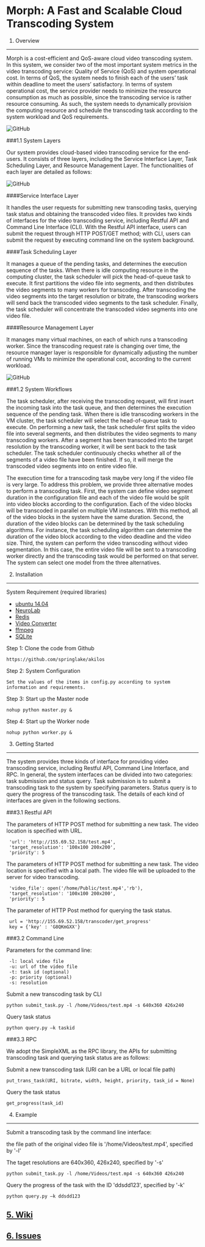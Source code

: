 Morph: A Fast and Scalable Cloud Transcoding System
==============================
1. Overview
-------------------
Morph is a cost-efficient and QoS-aware cloud video transcoding system. In this system, we consider two of the most important system metrics in the video transcoding service: Quality of Service (QoS) and system operational cost. In terms of QoS, the system needs to finish each of the users’ task within deadline to meet the users’ satisfactory. In terms of system operational cost, the service provider needs to minimize the resource consumption as much as possible, since the transcoding service is rather resource consuming. As such, the system needs to dynamically provision the computing resource and schedule the transcoding task according to the system workload and QoS requirements.

![GitHub](https://github.com/cap-ntu/Morph/blob/master/DOC/arch.png "system")

###1.1 System Layers

Our system provides cloud-based video transcoding service for the end-users. It consists of three layers, including the Service Interface Layer, Task Scheduling Layer, and Resource Management Layer. The functionalities of each layer are detailed as follows: 

![GitHub](https://github.com/springlake/akilos/blob/master/DOC/system.png "system")

####Service Interface Layer

It handles the user requests for submitting new transcoding tasks, querying task status and obtaining the transcoded video files. It provides two kinds of interfaces for the video transcoding service, including Restful API and Command Line Interface (CLI). With the Restful API interface, users can submit the request through HTTP POST/GET method; with CLI, users can submit the request by executing command line on the system background.

####Task Scheduling Layer

It manages a queue of the pending tasks, and determines the execution sequence of the tasks. When there is idle computing resource in the computing cluster, the task scheduler will pick the head-of-queue task to execute. It first partitions the video file into segments, and then distributes the video segments to many workers for transcoding. After transcoding the video segments into the target resolution or bitrate, the transcoding workers will send back the transcoded video segments to the task scheduler. Finally, the task scheduler will concentrate the transcoded video segments into one video file. 

####Resource Management Layer

It manages many virtual machines, on each of which runs a transcoding worker. Since the transcoding request rate is changing over time, the resource manager layer is responsible for dynamically adjusting the number of running VMs to minimize the operational cost, according to the current workload.

![GitHub](https://github.com/cap-ntu/Morph/blob/master/DOC/workflow.png "workflow")

###1.2 System Workflows

The task scheduler, after receiving the transcoding request, will first insert the incoming task into the task queue, and then determines the execution sequence of the pending task. When there is idle transcoding workers in the VM cluster, the task scheduler will select the head-of-queue task to execute. On performing a new task, the task scheduler first splits the video file into several segments, and then distributes the video segments to many transcoding workers. After a segment has been transcoded into the target resolution by the transcoding worker, it will be sent back to the task scheduler. The task scheduler continuously checks whether all of the segments of a video file have been finished. If so, it will merge the transcoded video segments into on entire video file.


The execution time for a transcoding task maybe very long if the video file is very large. To address this problem, we provide three alternative modes to perform a transcoding task. First, the system can define video segment duration in the configuration file and each of the video file would be split into video blocks according to the configuration. Each of the video blocks will be transcoded in parallel on multiple VM instances. With this method, all of the video blocks in the system have the same duration. Second, the duration of the video blocks can be determined by the task scheduling algorithms. For instance, the task scheduling algorithm can determine the duration of the video block according to the video deadline and the video size. Third, the system can perform the video transcoding without video segmentation. In this case, the entire video file will be sent to a transcoding worker directly and the transcoding task would be performed on that server. The system can select one model from the three alternatives.



2. Installation
-----------

System Requirement (required libraries)

* [ubuntu 14.04](http://releases.ubuntu.com/14.04/)
* [NeuroLab](https://pythonhosted.org/neurolab/)
* [Redis](http://redis.io/)
* [Video Converter](https://github.com/senko/python-video-converter)
* [ffmpeg](https://www.ffmpeg.org/)
* [SQLite](https://www.sqlite.org/)

Step 1: Clone the code from Github

`https://github.com/springlake/akilos`

Step 2: System Configuration

`Set the values of the items in config.py according to system information and requirements.`

Step 3: Start up the Master node


`nohup python master.py &`

Step 4: Start up the Worker node

`nohup python worker.py &`

3. Getting Started
-------------------

The system provides three kinds of interface for providing video transcoding service, including Restful API, Command Line Interface, and RPC. In general, the system interfaces can be divided into two categories: task submission and status query. Task submission is to submit a transcoding task to the system by specifying parameters. Status query is to query the progress of the transcoding task. The details of each kind of interfaces are given in the following sections.

###3.1 Restful API

The parameters of HTTP POST method for submitting a new task. The video location is specified with URL. 

<html>

     'url': 'http://155.69.52.158/test.mp4',
     'target_resolution': '100x100 200x200',
     'priority': 5
     
</html>

The parameters of HTTP POST method for submitting a new task. The video location is specified with a local path. The video file will be uploaded to the server for video transcoding. 

<html>

     'video_file': open('/home/Public/test.mp4','rb'),
     'target_resolution': '100x100 200x200',
     'priority': 5
 
</html>

The parameter of HTTP Post method for querying the task status. 

<html>

     url = 'http://155.69.52.158/transcoder/get_progress'
     key = {'key' : 'G8QKmGXX'}
     
</html>

###3.2 Command Line

Parameters for the command line:
<html>

     -l: local video file
     -u: url of the video file
     -t: task id (optional)
     -p: priority (optional)
     -s: resolution

</html>

Submit a new transcoding task by CLI

`python submit_task.py -l /home/Videos/test.mp4 -s 640x360 426x240`

Query task status

`python query.py –k taskid`

###3.3 RPC

We adopt the SimpleXML as the RPC library, the APIs for submitting transcoding task and querying task status are as follows:

Submit a new transcoding task (URI can be a URL or local file path)

`put_trans_task(URI, bitrate, width, height, priority, task_id = None)`

Query the task status

`get_progress(task_id)`


4. Example
-----------
Submit a transcoding task by the command line interface: 

the file path of the original video file is '/home/Videos/test.mp4', specified by '-l'

The taget resolutions are 640x360, 426x240, specified by '-s'

`python submit_task.py -l /home/Videos/test.mp4 -s 640x360 426x240`

Query the progress of the task with the ID 'ddsdd123', specified by '-k'

`python query.py –k ddsdd123`

[5. Wiki](https://github.com/cap-ntu/Morph/wiki)
-----------
[6. Issues](https://github.com/cap-ntu/Morph/issues)
-----------




